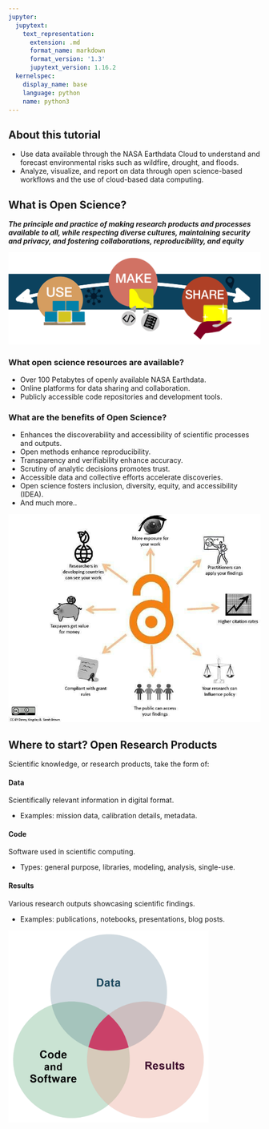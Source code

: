 ```yaml
---
jupyter:
  jupytext:
    text_representation:
      extension: .md
      format_name: markdown
      format_version: '1.3'
      jupytext_version: 1.16.2
  kernelspec:
    display_name: base
    language: python
    name: python3
---
```


## About this tutorial
* Use data available through the NASA Earthdata Cloud to understand and forecast environmental risks such as wildfire, drought, and floods.
* Analyze, visualize, and report on data through open science-based workflows and the use of cloud-based data computing.


## What is Open Science?
***The principle and practice of making research products and processes available to all, while respecting diverse cultures, maintaining security and privacy, and fostering collaborations, reproducibility, and equity***

<!-- #region -->

<img src="../assets/image165.png" width="800">

### What open science resources are available?

- Over 100 Petabytes of openly available NASA Earthdata.
- Online platforms for data sharing and collaboration.
- Publicly accessible code repositories and development tools.


### What are the benefits of Open Science?

- Enhances the discoverability and accessibility of scientific processes and outputs.
- Open methods enhance reproducibility.
- Transparency and verifiability enhance accuracy.
- Scrutiny of analytic decisions promotes trust.
- Accessible data and collective efforts accelerate discoveries.
- Open science fosters inclusion, diversity, equity, and accessibility (IDEA).
- And much more..


<img src="../assets/image377.jpg" width="800">

<!-- #endregion -->


<!-- #region -->
## Where to start? Open Research Products

Scientific knowledge, or research products, take the form of:

#### Data

Scientifically relevant information in digital format.
- Examples: mission data, calibration details, metadata.

#### Code

Software used in scientific computing.
- Types: general purpose, libraries, modeling, analysis, single-use.

#### Results

Various research outputs showcasing scientific findings.
- Examples: publications, notebooks, presentations, blog posts.

<img src="../assets/image5.png" width="400">

<!-- #endregion -->
